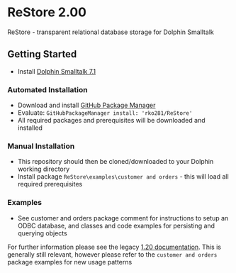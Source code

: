 # ReStore 2.00
ReStore - transparent relational database storage for Dolphin Smalltalk

## Getting Started
* Install [Dolphin Smalltalk 7.1](https://github.com/dolphinsmalltalk/Dolphin)

### Automated Installation
* Download and install [GitHub Package Manager](https://github.com/rko281/GitHub)
* Evaluate:
  `GitHubPackageManager install: 'rko281/ReStore'`
* All required packages and prerequisites will be downloaded and installed

### Manual Installation
* This repository should then be cloned/downloaded to your Dolphin working directory
* Install package `ReStore\examples\customer and orders` - this will load all required prerequisites

### Examples
* See customer and orders package comment for instructions to setup an ODBC database, and classes and code examples for persisting and querying objects

For further information please see the legacy [1.20 documentation](http://www.solutionsoft.co.uk/restore/manual/contents.htm).
This is generally still relevant, however please refer to the `customer and orders` package examples for new usage patterns

